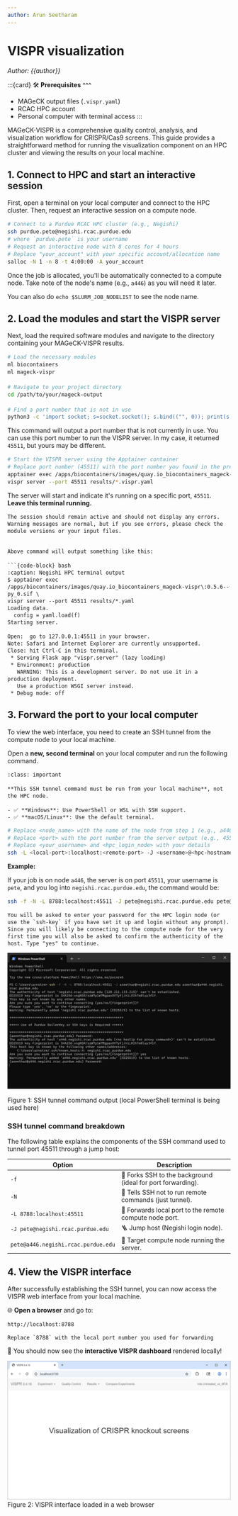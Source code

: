 ```yaml
---
author: Arun Seetharam
---
```


# VISPR visualization
*Author: {{author}}*


:::{card} 
🛠️ **Prerequisites**
^^^
- MAGeCK output files (`.vispr.yaml`)
- RCAC HPC account
- Personal computer with terminal access
:::


MAGeCK-VISPR is a comprehensive quality control, analysis, and visualization workflow for CRISPR/Cas9 screens. This guide provides a straightforward method for running the visualization component on an HPC cluster and viewing the results on your local machine.

## 1. Connect to HPC and start an interactive session

First, open a terminal on your local computer and connect to the HPC cluster. Then, request an interactive session on a compute node.

```bash
# Connect to a Purdue RCAC HPC cluster (e.g., Negishi)
ssh purdue.pete@negishi.rcac.purdue.edu
# where `purdue.pete` is your username
# Request an interactive node with 8 cores for 4 hours
# Replace "your_account" with your specific account/allocation name
salloc -N 1 -n 8 -t 4:00:00 -A your_account
```

Once the job is allocated, you'll be automatically connected to a compute node. Take note of the node's name (e.g., `a446`) as you will need it later.

You can also do `echo $SLURM_JOB_NODELIST` to see the node name.


## 2. Load the modules and start the VISPR server

Next, load the required software modules and navigate to the directory containing your MAGeCK-VISPR results.

```bash
# Load the necessary modules
ml biocontainers
ml mageck-vispr

# Navigate to your project directory
cd /path/to/your/mageck-output

# Find a port number that is not in use
python3 -c 'import socket; s=socket.socket(); s.bind(("", 0)); print(s.getsockname()[1]); s.close()'
```

This command will output a port number that is not currently in use. You can use this port number to run the VISPR server. In my case, it returned `45511`, but yours may be different.



```bash
# Start the VISPR server using the Apptainer container
# Replace port number (45511) with the port number you found in the previous step
apptainer exec /apps/biocontainers/images/quay.io_biocontainers_mageck-vispr\:0.5.6--py_0.sif \
vispr server --port 45511 results/*.vispr.yaml
```

The server will start and indicate it's running on a specific port, `45511`. **Leave this terminal running.**


```{warning}
The session should remain active and should not display any errors. Warning messages are normal, but if you see errors, please check the module versions or your input files.
```


```{dropdown} 🔍 Click to see example server output

Above command will output something like this:

```{code-block} bash
:caption: Negishi HPC terminal output
$ apptainer exec /apps/biocontainers/images/quay.io_biocontainers_mageck-vispr\:0.5.6--py_0.sif \
vispr server --port 45511 results/*.yaml
Loading data.
  config = yaml.load(f)
Starting server.

Open:  go to 127.0.0.1:45511 in your browser.
Note: Safari and Internet Explorer are currently unsupported.
Close: hit Ctrl-C in this terminal.
 * Serving Flask app "vispr.server" (lazy loading)
 * Environment: production
   WARNING: This is a development server. Do not use it in a production deployment.
   Use a production WSGI server instead.
 * Debug mode: off

```




## 3. Forward the port to your local computer

To view the web interface, you need to create an SSH tunnel from the compute node to your local machine.

Open a **new, second terminal** on your local computer and run the following command.


```{admonition} 💻 Use your local terminal
:class: important

**This SSH tunnel command must be run from your local machine**, not the HPC node.

- ✅ **Windows**: Use PowerShell or WSL with SSH support.
- ✅ **macOS/Linux**: Use the default terminal.
```


```bash
# Replace <node_name> with the name of the node from step 1 (e.g., a446.negishi.rcac.purdue.edu)
# Replace <port> with the port number from the server output (e.g., 45511)
# Replace <your_username> and <hpc_login_node> with your details
ssh -L <local-port>:localhost:<remote-port> -J <username>@<hpc-hostname-> <your_username>@<node_name>
```

**Example:**

If your job is on node `a446`, the server is on port `45511`, your username is `pete`, and you log into `negishi.rcac.purdue.edu`, the command would be:

```bash
ssh -f -N -L 8788:localhost:45511 -J pete@negishi.rcac.purdue.edu pete@a446.negishi.rcac.purdue.edu
```

```{note}
You will be asked to enter your password for the HPC login node (or use the `ssh-key` if you have set it up and login without any prompt). Since you will likely be connecting to the compute node for the very first time you will also be asked to confirm the authenticity of the host. Type "yes" to continue.
```


![PowerShellTerminal](assets/figures/vispr_powershell-terminal.png)

Figure 1: SSH tunnel command output (local PowerShell terminal is being used here)

### SSH tunnel command breakdown

The following table explains the components of the SSH command used to tunnel port 45511 through a jump host:

| Option | Description |
|--------|-------------|
| `-f` | 🧵 Forks SSH to the background (ideal for port forwarding). |
| `-N` | 🛑 Tells SSH not to run remote commands (just tunnel). |
| `-L 8788:localhost:45511` | 🔁 Forwards local port to the remote compute node port. |
| `-J pete@negishi.rcac.purdue.edu` | 🪜 Jump host (Negishi login node). |
| `pete@a446.negishi.rcac.purdue.edu` | 🎯 Target compute node running the server. |



## 4. View the VISPR interface
After successfully establishing the SSH tunnel, you can now access the VISPR web interface from your local machine.

🌐 **Open a browser** and go to:

```
http://localhost:8788
```

```{attention}
Replace `8788` with the local port number you used for forwarding
```


🧩 You should now see the **interactive VISPR dashboard** rendered locally!


![VISPR interface](assets/figures/vispr_vispr-interface.png)
Figure 2: VISPR interface loaded in a web browser
